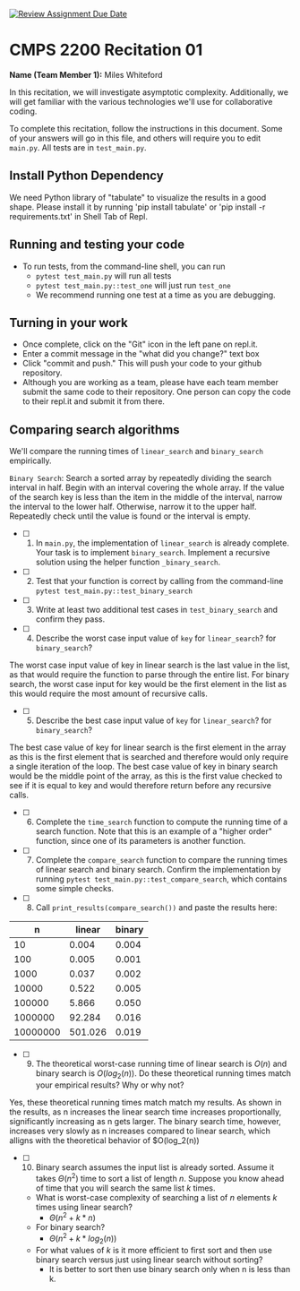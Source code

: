 [![Review Assignment Due Date](https://classroom.github.com/assets/deadline-readme-button-22041afd0340ce965d47ae6ef1cefeee28c7c493a6346c4f15d667ab976d596c.svg)](https://classroom.github.com/a/tqM-lrvp)
# CMPS 2200  Recitation 01

**Name (Team Member 1):** Miles Whiteford 


In this recitation, we will investigate asymptotic complexity. Additionally, we will get familiar with the various technologies we'll use for collaborative coding.

To complete this recitation, follow the instructions in this document. Some of your answers will go in this file, and others will require you to edit `main.py`. All tests are in `test_main.py`.

## Install Python Dependency

We need Python library of "tabulate" to visualize the results in a good shape. Please install it by running 'pip install tabulate' or 'pip install -r requirements.txt' in Shell Tab of Repl.  

## Running and testing your code

- To run tests, from the command-line shell, you can run
  + `pytest test_main.py` will run all tests
  + `pytest test_main.py::test_one` will just run `test_one`
  + We recommend running one test at a time as you are debugging.

## Turning in your work

- Once complete, click on the "Git" icon in the left pane on repl.it.
- Enter a commit message in the "what did you change?" text box
- Click "commit and push." This will push your code to your github repository.
- Although you are working as a team, please have each team member submit the same code to their repository. One person can copy the code to their repl.it and submit it from there.

## Comparing search algorithms

We'll compare the running times of `linear_search` and `binary_search` empirically.

`Binary Search`: Search a sorted array by repeatedly dividing the search interval in half. Begin with an interval covering the whole array. If the value of the search key is less than the item in the middle of the interval, narrow the interval to the lower half. Otherwise, narrow it to the upper half. Repeatedly check until the value is found or the interval is empty.

- [ ] 1. In `main.py`, the implementation of `linear_search` is already complete. Your task is to implement `binary_search`. Implement a recursive solution using the helper function `_binary_search`. 

- [ ] 2. Test that your function is correct by calling from the command-line `pytest test_main.py::test_binary_search`

- [ ] 3. Write at least two additional test cases in `test_binary_search` and confirm they pass.

- [ ] 4. Describe the worst case input value of `key` for `linear_search`? for `binary_search`? 

The worst case input value of key in linear search is the last value in the list, as that would require the function to parse through the entire list. For binary search, the worst case input for key would be the first element in the list as this would require the most amount of recursive calls. 

- [ ] 5. Describe the best case input value of `key` for `linear_search`? for `binary_search`? 

The best case value of key for linear search is the first element in the array as this is the first element that is searched and therefore would only require a single iteration of the loop. The best case value of key in binary search would be the middle point of the array, as this is the first value checked to see if it is equal to key and would therefore return before any recursive calls.   

- [ ] 6. Complete the `time_search` function to compute the running time of a search function. Note that this is an example of a "higher order" function, since one of its parameters is another function.

- [ ] 7. Complete the `compare_search` function to compare the running times of linear search and binary search. Confirm the implementation by running `pytest test_main.py::test_compare_search`, which contains some simple checks.

- [ ] 8. Call `print_results(compare_search())` and paste the results here:

|        n |   linear |   binary |
|----------|----------|----------|
|       10 |    0.004 |    0.004 |
|      100 |    0.005 |    0.001 |
|     1000 |    0.037 |    0.002 |
|    10000 |    0.522 |    0.005 |
|   100000 |    5.866 |    0.050 |
|  1000000 |   92.284 |    0.016 |
| 10000000 |  501.026 |    0.019 |

- [ ] 9. The theoretical worst-case running time of linear search is $O(n)$ and binary search is $O(log_2(n))$. Do these theoretical running times match your empirical results? Why or why not?

Yes, these theoretical running times match match my results. As shown in the results, as n increases the linear search time increases proportionally, significantly increasing as n gets larger. The binary search time, however, increases very slowly as n increases compared to linear search, which alligns with the theoretical behavior of $O(log_2(n))

- [ ] 10. Binary search assumes the input list is already sorted. Assume it takes $\Theta(n^2)$ time to sort a list of length $n$. Suppose you know ahead of time that you will search the same list $k$ times. 
  + What is worst-case complexity of searching a list of $n$ elements $k$ times using linear search?
      + $\Theta(n^2 + k*n)$
  + For binary search?
      + $\Theta(n^2 + k*log_2(n))$
  + For what values of $k$ is it more efficient to first sort and then use binary search versus just using linear search without sorting?
      + It is better to sort then use binary search only when n is less than k.
